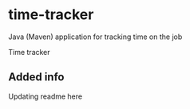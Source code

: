 # time-tracker
Java (Maven) application for tracking time on the job

Time tracker


## Added info

Updating readme here
